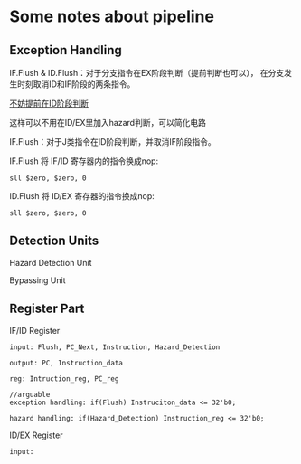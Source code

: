 <h1>Some notes about pipeline</h1>

<h2>Exception Handling</h2>
<div>
IF.Flush & ID.Flush：对于分支指令在EX阶段判断（提前判断也可以）， 在分支发生时刻取消ID和IF阶段的两条指令。<p style="text-decoration: underline;white-space: nowrap">不妨提前在ID阶段判断</p>这样可以不用在ID/EX里加入hazard判断，可以简化电路

IF.Flush：对于J类指令在ID阶段判断，并取消IF阶段指令。

IF.Flush 将 IF/ID 寄存器内的指令换成nop:
            
<code>sll $zero, $zero, 0</code>

ID.Flush 将 ID/EX 寄存器的指令换成nop:

<code>sll $zero, $zero, 0</code>
</div>

<h2>Detection Units</h2>
<div>
Hazard Detection Unit

Bypassing Unit
</div>

<h2>Register Part</h2>
<div>
IF/ID Register
    
    input: Flush, PC_Next, Instruction, Hazard_Detection

    output: PC, Instruction_data

    reg: Intruction_reg, PC_reg

    //arguable
    exception handling: if(Flush) Instruciton_data <= 32'b0;

    hazard handling: if(Hazard_Detection) Instruction_reg <= 32'b0;

ID/EX Register

    input: 

</div>